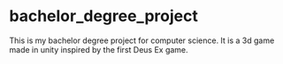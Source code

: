 # bachelor_degree_project
This is my bachelor degree project for computer science. It is a 3d game made in unity inspired by the first Deus Ex game.
